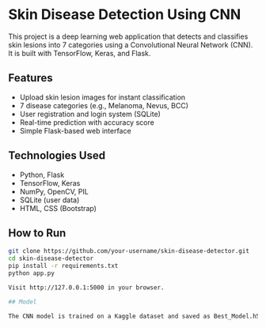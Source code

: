 # Skin Disease Detection Using CNN

This project is a deep learning web application that detects and classifies skin lesions into 7 categories using a Convolutional Neural Network (CNN). It is built with TensorFlow, Keras, and Flask.

## Features

- Upload skin lesion images for instant classification
- 7 disease categories (e.g., Melanoma, Nevus, BCC)
- User registration and login system (SQLite)
- Real-time prediction with accuracy score
- Simple Flask-based web interface

## Technologies Used

- Python, Flask
- TensorFlow, Keras
- NumPy, OpenCV, PIL
- SQLite (user data)
- HTML, CSS (Bootstrap)

## How to Run

```bash
git clone https://github.com/your-username/skin-disease-detector.git
cd skin-disease-detector
pip install -r requirements.txt
python app.py

Visit http://127.0.0.1:5000 in your browser.

## Model

The CNN model is trained on a Kaggle dataset and saved as Best_Model.h5.
